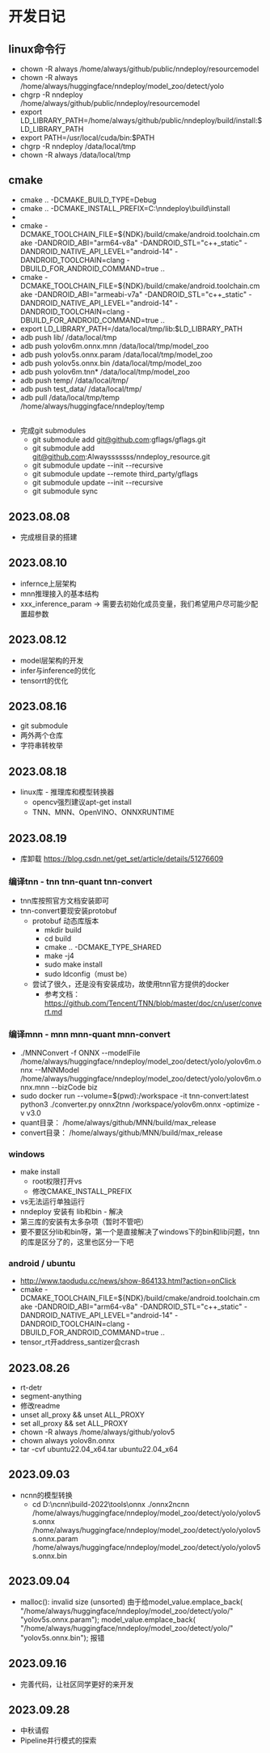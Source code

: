 # 开发日记

## linux命令行
+ chown -R always /home/always/github/public/nndeploy/resourcemodel
+ chown -R always /home/always/huggingface/nndeploy/model_zoo/detect/yolo
+ chgrp -R nndeploy /home/always/github/public/nndeploy/resourcemodel
+ export LD_LIBRARY_PATH=/home/always/github/public/nndeploy/build/install:$LD_LIBRARY_PATH
+ export PATH=/usr/local/cuda/bin:$PATH
+ chgrp -R nndeploy /data/local/tmp
+ chown -R always /data/local/tmp

## cmake 
+ cmake .. -DCMAKE_BUILD_TYPE=Debug
+ cmake .. -DCMAKE_INSTALL_PREFIX=C:\nndeploy\build\install
+ 
+ cmake -DCMAKE_TOOLCHAIN_FILE=${NDK}/build/cmake/android.toolchain.cmake -DANDROID_ABI="arm64-v8a" -DANDROID_STL="c++_static" -DANDROID_NATIVE_API_LEVEL="android-14" -DANDROID_TOOLCHAIN=clang -DBUILD_FOR_ANDROID_COMMAND=true ..
+ cmake -DCMAKE_TOOLCHAIN_FILE=${NDK}/build/cmake/android.toolchain.cmake -DANDROID_ABI="armeabi-v7a" -DANDROID_STL="c++_static" -DANDROID_NATIVE_API_LEVEL="android-14" -DANDROID_TOOLCHAIN=clang -DBUILD_FOR_ANDROID_COMMAND=true ..
+ export LD_LIBRARY_PATH=/data/local/tmp/lib:$LD_LIBRARY_PATH
+ adb push lib/ /data/local/tmp
+ adb push yolov6m.onnx.mnn /data/local/tmp/model_zoo
+ adb push yolov5s.onnx.param /data/local/tmp/model_zoo
+ adb push yolov5s.onnx.bin /data/local/tmp/model_zoo
+ adb push yolov6m.tnn* /data/local/tmp/model_zoo
+ adb push temp/ /data/local/tmp/
+ adb push test_data/ /data/local/tmp/
+ adb pull /data/local/tmp/temp /home/always/huggingface/nndeploy/temp



## 
+ 完成git submodules 
  + git submodule add git@github.com:gflags/gflags.git
  + git submodule add git@github.com:Alwaysssssss/nndeploy_resource.git
  + git submodule update --init --recursive
  + git submodule update --remote third_party/gflags
  + git submodule update --init --recursive
  + git submodule sync

## 2023.08.08
+ 完成根目录的搭建

## 2023.08.10
+ infernce上层架构
+ mnn推理接入的基本结构
+ xxx_inference_param -> 需要去初始化成员变量，我们希望用户尽可能少配置超参数

## 2023.08.12
+ model层架构的开发
+ infer与inference的优化
+ tensorrt的优化

## 2023.08.16
+ git submodule
+ 两外两个仓库
+ 字符串转枚举

## 2023.08.18
+ linux库 - 推理库和模型转换器
  + opencv强烈建议apt-get install
  + TNN、MNN、OpenVINO、ONNXRUNTIME

## 2023.08.19
+ 库卸载 https://blog.csdn.net/get_set/article/details/51276609
### 编译tnn - tnn tnn-quant tnn-convert
+ tnn库按照官方文档安装即可
+ tnn-convert要现安装protobuf
  + protobuf 动态库版本
    + mkdir build
    + cd build
    + cmake .. -DCMAKE_TYPE_SHARED
    + make -j4
    + sudo make install
    + sudo ldconfig（must be）
  + 尝试了很久，还是没有安装成功，故使用tnn官方提供的docker 
    + 参考文档：https://github.com/Tencent/TNN/blob/master/doc/cn/user/convert.md
### 编译mnn - mnn mnn-quant mnn-convert
+ ./MNNConvert -f ONNX --modelFile /home/always/huggingface/nndeploy/model_zoo/detect/yolo/yolov6m.onnx --MNNModel /home/always/huggingface/nndeploy/model_zoo/detect/yolo/yolov6m.onnx.mnn --bizCode biz
+ sudo docker run --volume=$(pwd):/workspace -it tnn-convert:latest python3 ./converter.py onnx2tnn /workspace/yolov6m.onnx -optimize -v v3.0 
+ quant目录： /home/always/github/MNN/build/max_release
+ convert目录： /home/always/github/MNN/build/max_release

### windows
+ make install
  + root权限打开vs
  + 修改CMAKE_INSTALL_PREFIX
+ vs无法运行单独运行
+ nndeploy 安装有 lib和bin - 解决
+ 第三库的安装有太多杂项（暂时不管吧）
+ 要不要区分lib和bin呀，第一个是直接解决了windows下的bin和lib问题，tnn的库是区分了的，这里也区分一下吧

### android / ubuntu
+ http://www.taodudu.cc/news/show-864133.html?action=onClick
+ cmake -DCMAKE_TOOLCHAIN_FILE=${NDK}/build/cmake/android.toolchain.cmake -DANDROID_ABI="arm64-v8a" -DANDROID_STL="c++_static" -DANDROID_NATIVE_API_LEVEL="android-14" -DANDROID_TOOLCHAIN=clang -DBUILD_FOR_ANDROID_COMMAND=true ..
+ tensor_rt开address_santizer会crash

## 2023.08.26
+ rt-detr
+ segment-anything
+ 修改readme
+ unset all_proxy && unset ALL_PROXY
+ set all_proxy && set ALL_PROXY
+ chown -R always /home/always/github/yolov5
+ chown always yolov8n.onnx 
+ tar -cvf ubuntu22.04_x64.tar ubuntu22.04_x64

## 2023.09.03
+ ncnn的模型转换
  + cd D:\ncnn\build-2022\tools\onnx
./onnx2ncnn /home/always/huggingface/nndeploy/model_zoo/detect/yolo/yolov5s.onnx /home/always/huggingface/nndeploy/model_zoo/detect/yolo/yolov5s.onnx.param /home/always/huggingface/nndeploy/model_zoo/detect/yolo/yolov5s.onnx.bin

## 2023.09.04
+ malloc(): invalid size (unsorted) 由于给model_value.emplace_back(
      "/home/always/huggingface/nndeploy/model_zoo/detect/yolo/"
      "yolov5s.onnx.param");
  model_value.emplace_back(
      "/home/always/huggingface/nndeploy/model_zoo/detect/yolo/"
      "yolov5s.onnx.bin"); 报错

## 2023.09.16
+ 完善代码，让社区同学更好的来开发

## 2023.09.28
+ 中秋请假
+ Pipeline并行模式的探索

